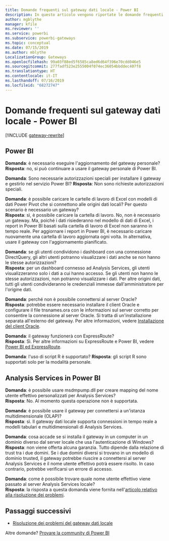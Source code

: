 ```yaml
---
title: Domande frequenti sul gateway dati locale - Power BI
description: In questo articolo vengono riportate le domande frequenti sul gateway dati locale per Power BI. In un'unica pagina vengono raccolte tutte le domande frequenti sul gateway usato in Power BI.
author: mgblythe
manager: kfile
ms.reviewer: ''
ms.service: powerbi
ms.subservice: powerbi-gateways
ms.topic: conceptual
ms.date: 07/15/2019
ms.author: mblythe
LocalizationGroup: Gateways
ms.openlocfilehash: 99a03f88ed5f6585ca8ed6d64f396e70cdd046e5
ms.sourcegitcommit: 277fadf523e2555004f074ec36054bbddec407f8
ms.translationtype: HT
ms.contentlocale: it-IT
ms.lasthandoff: 07/16/2019
ms.locfileid: "68272747"
---
```

# <a name="on-premises-data-gateway-faq---power-bi"></a>Domande frequenti sul gateway dati locale - Power BI

[!INCLUDE [gateway-rewrite](includes/gateway-rewrite.md)]

## <a name="power-bi"></a>Power BI

**Domanda**: è necessario eseguire l'aggiornamento del gateway personale?  
**Risposta**: no, si può continuare a usare il gateway personale di Power BI.

**Domanda**: Sono necessarie autorizzazioni speciali per installare il gateway e gestirlo nel servizio Power BI?
**Risposta**: Non sono richieste autorizzazioni speciali.

**Domanda**: è possibile caricare le cartelle di lavoro di Excel con modelli di dati Power Pivot che si connettono alle origini dati locali? Per questo scenario è necessario un gateway?  
**Risposta**: sì, è possibile caricare la cartella di lavoro. No, non è necessario un gateway. Ma, poiché i dati risiederanno nel modello di dati di Excel, i report in Power BI basati sulla cartella di lavoro di Excel non saranno in tempo reale. Per aggiornare i report in Power BI, è necessario caricare nuovamente una cartella di lavoro aggiornata ogni volta. In alternativa, usare il gateway con l'aggiornamento pianificato.

**Domanda**: se gli utenti condividono i dashboard con una connessione DirectQuery, gli altri utenti potranno visualizzare i dati anche se non hanno le stesse autorizzazioni?  
**Risposta**: per un dashboard connesso ad Analysis Services, gli utenti visualizzeranno solo i dati a cui hanno accesso. Se gli utenti non hanno le stesse autorizzazioni, non potranno visualizzare i dati. Per altre origini dati, tutti gli utenti condivideranno le credenziali immesse dall'amministratore per l'origine dati.

**Domanda**: perché non è possibile connettersi al server Oracle?  
**Risposta**: potrebbe essere necessario installare il client Oracle e configurare il file tnsnames.ora con le informazioni sul server corretto per consentire la connessione al server Oracle. Si tratta di un'installazione separata all'esterno del gateway. Per altre informazioni, vedere [Installazione del client Oracle](service-gateway-onprem-manage-oracle.md#installing-the-oracle-client).

**Domanda**: il gateway funzionerà con ExpressRoute?  
**Risposta**: Sì. Per altre informazioni su ExpressRoute e Power BI, vedere [Power BI ed ExpressRoute](service-admin-power-bi-expressroute.md).

**Domanda**: l'uso di script R è supportato?
**Risposta**: gli script R sono supportati solo per la modalità personale.

## <a name="analysis-services-in-power-bi"></a>Analysis Services in Power BI

**Domanda**: è possibile usare msdmpump.dll per creare mapping del nome utente effettivo personalizzati per Analysis Services?  
**Risposta**: No. Al momento questa operazione non è supportata.

**Domanda**: è possibile usare il gateway per connettersi a un'istanza multidimensionale (OLAP)?  
**Risposta**: sì. Il gateway dati locale supporta connessioni in tempo reale a modelli tabulari e multidimensionali di Analysis Services.

**Domanda**: cosa accade se si installa il gateway in un computer in un dominio diverso dal server locale che usa l'autenticazione di Windows?  
**Risposta**: non viene offerta alcuna garanzia. Tutto dipende dalla relazione di trust tra i due domini. Se i due domini diversi si trovano in un modello di dominio trusted, il gateway potrebbe riuscire a connettersi al server Analysis Services e il nome utente effettivo potrà essere risolto. In caso contrario, potrebbe verificarsi un errore di accesso.

**Domanda**: come è possibile trovare quale nome utente effettivo viene passato al server Analysis Services locale?  
**Risposta**: la risposta a questa domanda viene fornita nell'[articolo relativo alla risoluzione dei problemi](service-gateway-onprem-tshoot.md).

## <a name="next-steps"></a>Passaggi successivi

* [Risoluzione dei problemi del gateway dati locale](/data-integration/gateway/service-gateway-tshoot)

Altre domande? [Provare la community di Power BI](http://community.powerbi.com/)

